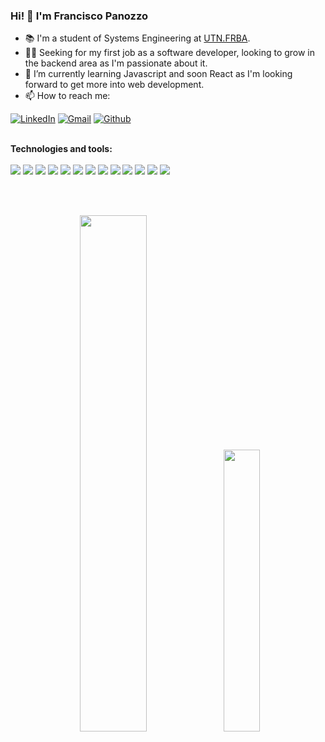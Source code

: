 ### Hi! 👋 I'm Francisco Panozzo

- 📚 I'm a student of Systems Engineering at [UTN.FRBA](http://www.sistemas.frba.utn.edu.ar/).
- 👨‍💻 Seeking for my first job as a software developer, looking to grow in the backend area as I'm passionate about it.
- 🌱 I’m currently learning Javascript and soon React as I'm looking forward to get more into web development.
- 📫 How to reach me:    

[![LinkedIn](https://img.shields.io/badge/linkedin-%230077B5.svg?style=for-the-badge&logo=linkedin&logoColor=white)](https://www.linkedin.com/in/crisszkutnik/)
[![Gmail](https://img.shields.io/badge/Gmail-D14836?style=for-the-badge&logo=gmail&logoColor=white)](mailto:crisszkutnik@gmail.com)
[![Github](https://img.shields.io/badge/GitHub-100000?style=for-the-badge&logo=github&logoColor=white)](https://gitstats.me/Franpanozzo)

<br />
<div>
 <b>Technologies and tools: </b> 
 <br />
 <br />
 <img src="https://img.shields.io/badge/Java-ED8B00?style=for-the-badge&logo=java&logoColor=white" />
 <img src="https://img.shields.io/badge/Ruby-CC342D?style=for-the-badge&logo=ruby&logoColor=white" />
 <img src="https://img.shields.io/badge/Scala-DC322F?style=for-the-badge&logo=scala&logoColor=white" />
 <img src="https://img.shields.io/badge/C-00599C?style=for-the-badge&logo=c&logoColor=white" />
 <img src="https://img.shields.io/badge/C%2B%2B-00599C?style=for-the-badge&logo=c%2B%2B&logoColor=white" />
 <img src="https://img.shields.io/badge/Haskell-5D4F85?style=for-the-badge&logo=haskell&logoColor=white" />
 <img src="https://img.shields.io/badge/GIT-E44C30?style=for-the-badge&logo=git&logoColor=white" />
 <img src="https://img.shields.io/badge/Microsoft%20SQL%20Server-CC2927?style=for-the-badge&logo=microsoft%20sql%20server&logoColor=white" />
 <img src="https://img.shields.io/badge/MySQL-005C84?style=for-the-badge&logo=mysql&logoColor=white" />
 <img src="https://img.shields.io/badge/Linux-FCC624?style=for-the-badge&logo=linux&logoColor=black" />
 <img src="https://img.shields.io/badge/Apache_Spark-FFFFFF?style=for-the-badge&logo=apachespark&logoColor=#E35A16" />
 <img src="https://img.shields.io/badge/CSS3-1572B6?style=for-the-badge&logo=css3&logoColor=white" />
 <img src="https://img.shields.io/badge/HTML5-E34F26?style=for-the-badge&logo=html5&logoColor=white" />
  
 <br /><br />
</div>

  <p align="center">
  <img width="46%" src="https://github-readme-stats.vercel.app/api?username=Franpanozzo&show_icons=true&bg_color=0d1117&theme=github_dark&include_all_commits=true&count_private=true"/>
  <img width="34%" src="https://github-readme-stats.vercel.app/api/top-langs/?username=Franpanozzo&layout=compact&langs_count=8&theme=github_dark"/>
  </p>
